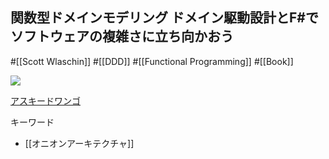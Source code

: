 ## 関数型ドメインモデリング ドメイン駆動設計とF#でソフトウェアの複雑さに立ち向かおう

#[[Scott Wlaschin]] #[[DDD]] #[[Functional Programming]] #[[Book]]

![](https://64.media.tumblr.com/c8a2317e7e796671fa2ac6deaf0d6e1b/39ad9d2c77efd826-5b/s2048x3072/8b62a7a2f05481eb786b4aa92590a84a1c75f92c.jpg)

[アスキードワンゴ](https://asciidwango.jp/post/754242099814268928/%E9%96%A2%E6%95%B0%E5%9E%8B%E3%83%89%E3%83%A1%E3%82%A4%E3%83%B3%E3%83%A2%E3%83%87%E3%83%AA%E3%83%B3%E3%82%B0)

キーワード

- [[オニオンアーキテクチャ]]